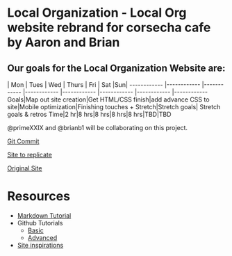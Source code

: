 # Local Organization - Local Org website rebrand for corsecha cafe by Aaron and Brian

## Our goals for the Local Organization Website are:

| Mon | Tues | Wed | Thurs | Fri | Sat |Sun|
------------ |------------ |------------ |------------ |------------ |------------ |------------ |------------
 Goals|Map out site creation|Get HTML/CSS finish|add advance CSS to site|Mobile optimization|Finishing touches + Stretch|Stretch goals| Stretch goals & retros
  Time|2 hr|8 hrs|8 hrs|8 hrs|8 hrs|TBD|TBD

  @primeXXIX and @brianb1 will be collaborating on this project.

  [Git Commit ](https://github.com/GuildCrafts/web-development-js/issues/86)

  [Site to replicate](http://www.kaporcenter.org/)

  [Original Site](http://www.cosechacafe.com/)

  # Resources

  * [Markdown Tutorial](https://en.support.wordpress.com/markdown-quick-reference/)
  * Github Tutorials
      * [Basic](https://guides.github.com/activities/hello-world/)
      * [Advanced](https://git-scm.com/book/en/v2/Getting-Started-Git-Basics)
  * [Site inspirations](http://www.creativebloq.com/web-design/examples-of-javascript-1233964)
